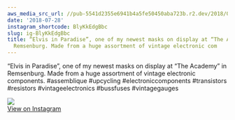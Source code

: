 ```yaml
---
aws_media_src_url: //pub-5541d2355e6941b4a5fe50450aba723b.r2.dev/2018/07/2018-07-28_17-32-10_UTC.jpg
date: '2018-07-28'
instagram_shortcode: BlyKkEdgBbc
slug: ig-BlyKkEdgBbc
title: “Elvis in Paradise”, one of my newest masks on display at “The Academy” in
  Remsenburg. Made from a huge assortment of vintage electronic com
---
```


“Elvis in Paradise”, one of my newest masks on display at “The Academy” in Remsenburg. Made from a huge assortment of vintage electronic components. #assemblique #upcycling #electroniccomponents #transistors #resistors #vintageelectronics #bussfuses #vintagegauges 

![](//pub-5541d2355e6941b4a5fe50450aba723b.r2.dev/2018/07/2018-07-28_17-32-10_UTC.jpg)   
[View on Instagram](https://www.instagram.com/p/BlyKkEdgBbc/)